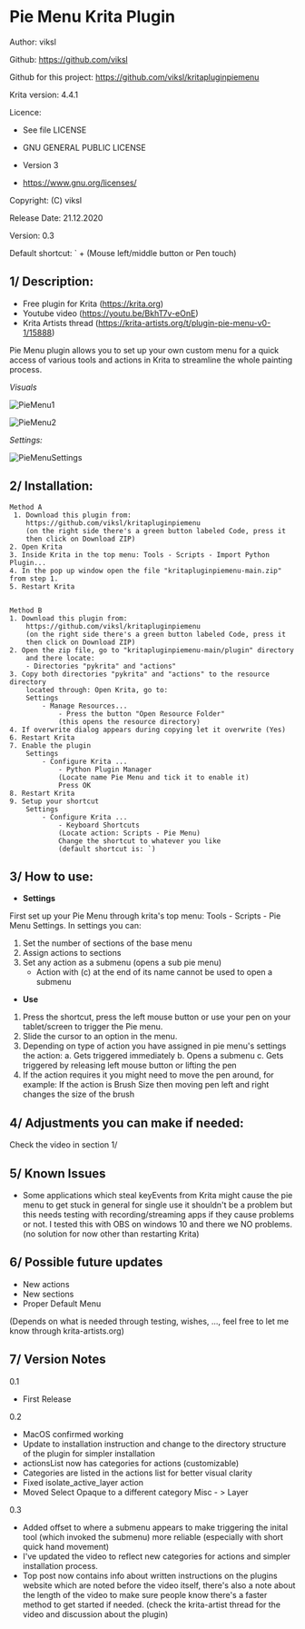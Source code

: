 # Pie Menu Krita Plugin

Author: viksl

Github: https://github.com/viksl

Github for this project: https://github.com/viksl/kritapluginpiemenu

Krita version: 4.4.1

Licence:
- See file LICENSE

- GNU GENERAL PUBLIC LICENSE

- Version 3

- <https://www.gnu.org/licenses/>

Copyright: (C) viksl

Release Date: 21.12.2020

Version: 0.3

Default shortcut: ` + (Mouse left/middle button or Pen touch)

## 1/ Description:

  - Free plugin for Krita (<https://krita.org>)
  - Youtube video (<https://youtu.be/BkhT7v-eOnE>)
  - Krita Artists thread (<https://krita-artists.org/t/plugin-pie-menu-v0-1/15888>)

Pie Menu plugin allows you to set up your own custom menu for a quick access of various tools and actions in Krita to streamline the whole painting process.

*Visuals*

![PieMenu1](https://github.com/viksl/kritapluginpiemenu/blob/main/images/piemenu1.png)

![PieMenu2](https://github.com/viksl/kritapluginpiemenu/blob/main/images/piemenu2.png)

*Settings:*

![PieMenuSettings](https://github.com/viksl/kritapluginpiemenu/blob/main/images/piemenusettings.png)

## 2/ Installation:

    Method A
     1. Download this plugin from:
        https://github.com/viksl/kritapluginpiemenu
        (on the right side there's a green button labeled Code, press it
        then click on Download ZIP)
    2. Open Krita
    3. Inside Krita in the top menu: Tools - Scripts - Import Python Plugin...
    4. In the pop up window open the file "kritapluginpiemenu-main.zip" from step 1.
    5. Restart Krita


    Method B
    1. Download this plugin from:
        https://github.com/viksl/kritapluginpiemenu
        (on the right side there's a green button labeled Code, press it
        then click on Download ZIP)
    2. Open the zip file, go to "kritapluginpiemenu-main/plugin" directory
        and there locate:
        - Directories "pykrita" and "actions"
    3. Copy both directories "pykrita" and "actions" to the resource directory
        located through: Open Krita, go to:
        Settings
            - Manage Resources...
                - Press the button "Open Resource Folder"
                (this opens the resource directory)
    4. If overwrite dialog appears during copying let it overwrite (Yes)
    6. Restart Krita
    7. Enable the plugin
        Settings
            - Configure Krita ...
                - Python Plugin Manager
                (Locate name Pie Menu and tick it to enable it)
                Press OK
    8. Restart Krita
    9. Setup your shortcut
        Settings
            - Configure Krita ...
                - Keyboard Shortcuts
                (Locate action: Scripts - Pie Menu)
                Change the shortcut to whatever you like
                (default shortcut is: `)

## 3/ How to use:

-   **Settings**

First set up your Pie Menu through krita's top menu: Tools - Scripts - Pie Menu Settings.
In settings you can:
1. Set the number of sections of the base menu
2. Assign actions to sections
3. Set any action as a submenu (opens a sub pie menu)
    -   Action with (c) at the end of its name cannot be used to open a submenu

-   **Use**

1. Press the shortcut, press the left mouse button or use your pen on your tablet/screen to trigger the Pie menu.
2. Slide the cursor to an option in the menu.
3. Depending on type of action you have assigned in pie menu's settings the action:
    a. Gets triggered immediately
    b. Opens a submenu
    c. Gets triggered by releasing left mouse button or lifting the pen
4. If the action requires it you might need to move the pen around, for example:
    If the action is Brush Size then moving pen left and right changes the size of the brush

## 4/ Adjustments you can make if needed:

Check the video in section 1/

## 5/ Known Issues
- Some applications which steal keyEvents from Krita might cause the pie menu to get stuck
in general for single use it shouldn't be a problem but this needs testing with
recording/streaming apps if they cause problems or not. I tested this with OBS on windows 10
and there we NO problems.
(no solution for now other than restarting Krita)

## 6/ Possible future updates
- New actions
- New sections
- Proper Default Menu

(Depends on what is needed through testing, wishes, ..., feel free to let me know through krita-artists.org)

## 7/ Version Notes
0.1
- First Release

0.2
- MacOS confirmed working
- Update to installation instruction and change to the directory structure of the plugin for simpler installation
- actionsList now has categories for actions (customizable)
- Categories are listed in the actions list for better visual clarity
- Fixed isolate_active_layer action
- Moved Select Opaque to a different category Misc - > Layer

0.3
- Added offset to where a submenu appears to make triggering the inital tool (which invoked the submenu) more reliable
(especially with short quick hand movement)
- I've updated the video to reflect new categories for actions and simpler installation process.
- Top post now contains info about written instructions on the plugins website which are noted before the video itself,
there's also a note about the length of the video to make sure people know there's a faster method to get started if needed.
(check the krita-artist thread for the video and discussion about the plugin)